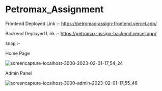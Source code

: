 # Petromax_Assignment
Frontend Deployed Link :- https://petromax-assign-frontend.vercel.app/

Backend Deployed Link :- https://petromax-assign-backend.vercel.app/

snap :- 

Home Page

![screencapture-localhost-3000-2023-02-01-17_54_24](https://user-images.githubusercontent.com/75311454/216041927-1634cb17-0cb5-4abd-9ec3-02c667b2a8c4.png)

Admin Panel

![screencapture-localhost-3000-admin-2023-02-01-17_55_46](https://user-images.githubusercontent.com/75311454/216042052-af8eeec5-411b-403e-9e9c-f9bd76f90f8c.png)

